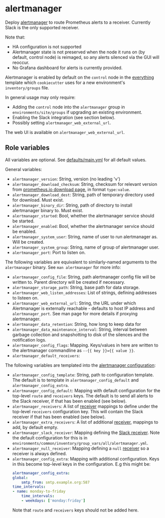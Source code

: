# alertmanager

Deploy [alertmanager](https://prometheus.io/docs/alerting/latest/alertmanager/)
to route Prometheus alerts to a receiver. Currently Slack is the only supported
receiver.

Note that:
- HA configuration is not supported
- Alertmanager state is not preserved when the node it runs on (by default,
  control node) is reimaged, so any alerts silenced via the GUI will reoccur.
- No Grafana dashboard for alerts is currently provided.

Alertmanager is enabled by default on the `control` node in the
[everything](../../../environments/common/layouts/everything) template which
`cookiecutter` uses for a new environment's `inventory/groups` file.

In general usage may only require:
- Adding the `control` node into the `alertmanager` group in `environments/site/groups`
  if upgrading an existing environment.
- Enabling the Slack integration (see section below).
- Possibly setting `alertmanager_web_external_url`.

The web UI is available on `alertmanager_web_external_url`.

## Role variables

All variables are optional. See [defaults/main.yml](defaults/main.yml) for
all default values.

General variables:
- `alertmanager_version`: String, version (no leading 'v')
- `alertmanager_download_checksum`: String, checksum for relevant version from
  [prometheus.io download page](https://prometheus.io/download/), in format
  `type:value`.
- `alertmanager_download_dest`: String, path of temporary directory used for
  download. Must exist.
- `alertmanager_binary_dir`: String, path of directory to install alertmanager
  binary to. Must exist.
- `alertmanager_started`: Bool, whether the alertmanager service should be started.
- `alertmanager_enabled`: Bool, whether the alertmanager service should be enabled.
- `alertmanager_system_user`: String, name of user to run alertmanager as. Will be created.
- `alertmanager_system_group`: String, name of group of alertmanager user.
- `alertmanager_port`: Port to listen on.

The following variables are equivalent to similarly-named arguments to the
`alertmanager` binary. See `man alertmanager` for more info:

- `alertmanager_config_file`: String, path alertmanager config file will be
  written to. Parent directory will be created if necessary. 
- `alertmanager_storage_path`: String, base path for data storage.
- `alertmanager_web_listen_addresses`: List of strings, defining addresses to listeen on.
- `alertmanager_web_external_url`: String, the URL under which Alertmanager is
   externally reachable - defaults to host IP address and `alertmanager_port`.
   See man page for more details if proxying alertmanager.
- `alertmanager_data_retention`: String, how long to keep data for
- `alertmanager_data_maintenance_interval`: String, interval between garbage
  collection and snapshotting to disk of the silences and the notification logs.
- `alertmanager_config_flags`: Mapping. Keys/values in here are written to the
  alertmanager commandline as `--{{ key }}={{ value }}`.
- `alertmanager_default_receivers`:

The following variables are templated into the [alertmanager configuration](https://prometheus.io/docs/alerting/latest/configuration/):
- `alertmanager_config_template`: String, path to configuration template. The default
  is to template in `alertmanager_config_default` and `alertmanager_config_extra`.
- `alertmanager_config_default`: Mapping with default configuration for the
  top-level `route` and `receivers` keys. The default is to send all alerts to
  the Slack receiver, if that has been enabled (see below).
- `alertmanager_receivers`: A list of [receiver](https://prometheus.io/docs/alerting/)
  mappings to define under the top-level `receivers` configuration key. This
  will contain the Slack receiver if that has been enabled (see below).
- `alertmanager_extra_receivers`: A list of additional [receiver](https://prometheus.io/docs/alerting/),
  mappings to add, by default empty.
- `alertmanager_slack_receiver`: Mapping defining the [Slack receiver](https://prometheus.io/docs/alerting/latest/configuration/#slack_config). Note the default configuration for this is in
`environments/common/inventory/group_vars/all/alertmanager.yml`.
- `alertmanager_null_receiver`:  Mapping defining a `null` [receiver](https://prometheus.io/docs/alerting/latest/configuration/#receiver) so a receiver is always defined.
- `alertmanager_config_extra`: Mapping with additional configuration. Keys in
  this become top-level keys in the configuration. E.g this might be:
    ```yaml
    alertmanager_config_extra:
    global:
        smtp_from: smtp.example.org:587
    time_intervals:
    - name: monday-to-friday
        time_intervals:
        - weekdays: ['monday:friday']
    ```
  Note that `route` and `receivers` keys should not be added here.
